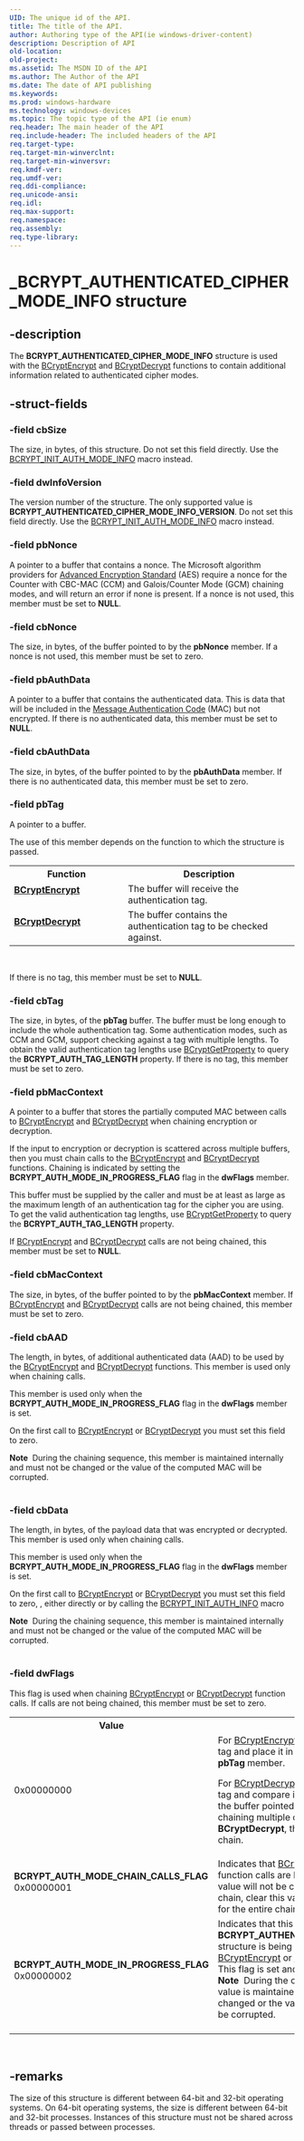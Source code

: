```yaml
---
UID: The unique id of the API.
title: The title of the API.
author: Authoring type of the API(ie windows-driver-content)
description: Description of API
old-location: 
old-project: 
ms.assetid: The MSDN ID of the API
ms.author: The Author of the API
ms.date: The date of API publishing
ms.keywords: 
ms.prod: windows-hardware
ms.technology: windows-devices
ms.topic: The topic type of the API (ie enum)
req.header: The main header of the API
req.include-header: The included headers of the API
req.target-type: 
req.target-min-winverclnt: 
req.target-min-winversvr: 
req.kmdf-ver: 
req.umdf-ver: 
req.ddi-compliance: 
req.unicode-ansi: 
req.idl: 
req.max-support: 
req.namespace: 
req.assembly: 
req.type-library: 
---
```


# _BCRYPT_AUTHENTICATED_CIPHER_MODE_INFO structure


## -description


The <b>BCRYPT_AUTHENTICATED_CIPHER_MODE_INFO</b> structure is used with the <a href="https://msdn.microsoft.com/69fe4530-4b7c-40db-a85c-f9dc458735e7">BCryptEncrypt</a> and <a href="https://msdn.microsoft.com/62286f6b-0d57-4691-83fc-2b9a9740af71">BCryptDecrypt</a> functions to contain additional information related to authenticated cipher modes.


## -struct-fields




### -field cbSize

The size, in bytes, of this structure. Do not set this field directly. Use the <a href="https://msdn.microsoft.com/5c825337-bd60-48e4-9d71-bfd1d38ab171">BCRYPT_INIT_AUTH_MODE_INFO</a> macro instead.


### -field dwInfoVersion

The version number of the structure.   The only supported value is <b>BCRYPT_AUTHENTICATED_CIPHER_MODE_INFO_VERSION</b>. Do not set this field directly. Use the <a href="https://msdn.microsoft.com/5c825337-bd60-48e4-9d71-bfd1d38ab171">BCRYPT_INIT_AUTH_MODE_INFO</a> macro instead.


### -field pbNonce

A pointer to a buffer that contains a nonce. The Microsoft algorithm providers for <a href="https://msdn.microsoft.com/0baaa937-f635-4500-8dcd-9dbbd6f4cd02">Advanced Encryption Standard</a> (AES) require a nonce for the Counter with CBC-MAC (CCM) and Galois/Counter Mode (GCM) chaining modes, and will return an error if none is present. If a nonce is not used, this member must be set to <b>NULL</b>.


### -field cbNonce

The size, in bytes, of the buffer pointed to by the <b>pbNonce</b> member.
	If a nonce is not used, this member must be set to zero.


### -field pbAuthData

A pointer to a buffer that contains the authenticated data.  This is data that will be included in the <a href="https://msdn.microsoft.com/4c4402e9-7455-4868-978f-3899a8fd86c1">Message Authentication Code</a> (MAC) but not encrypted.  If there is no authenticated data, this member must be set to <b>NULL</b>.


### -field cbAuthData

The size, in bytes, of the buffer pointed to by the <b>pbAuthData</b> member.  If there is no authenticated data, this member must be set to zero.


### -field pbTag

A pointer to a buffer.

The use of this member depends on the function to which the structure is passed.

<table>
<tr>
<th>Function</th>
<th>Description</th>
</tr>
<tr>
<td width="40%"><a id="BCryptEncrypt"></a><a id="bcryptencrypt"></a><a id="BCRYPTENCRYPT"></a><dl>
<dt><b><a href="https://msdn.microsoft.com/69fe4530-4b7c-40db-a85c-f9dc458735e7">BCryptEncrypt</a></b></dt>
<dt></dt>
</dl>
</td>
<td width="60%">
The  buffer will receive the authentication tag.

</td>
</tr>
<tr>
<td width="40%"><a id="BCryptDecrypt"></a><a id="bcryptdecrypt"></a><a id="BCRYPTDECRYPT"></a><dl>
<dt><b><a href="https://msdn.microsoft.com/62286f6b-0d57-4691-83fc-2b9a9740af71">BCryptDecrypt</a></b></dt>
<dt></dt>
</dl>
</td>
<td width="60%">
The buffer contains the authentication tag to be checked against.

</td>
</tr>
</table>
 

If there is no tag, this member must be set to <b>NULL</b>.


### -field cbTag

The size, in bytes, of the <b>pbTag</b> buffer. The buffer must be long enough to include the whole authentication tag.  Some authentication modes, such as CCM and GCM, support checking against a tag with multiple lengths.  To obtain the valid authentication tag lengths use <a href="https://msdn.microsoft.com/5c62ca3a-843e-41a7-9340-41785fbb15f4">BCryptGetProperty</a> to query the <b>BCRYPT_AUTH_TAG_LENGTH</b> property.  If there is no tag, this member must be set to zero.


### -field pbMacContext

A pointer to a buffer that stores the partially computed MAC between calls to <a href="https://msdn.microsoft.com/69fe4530-4b7c-40db-a85c-f9dc458735e7">BCryptEncrypt</a> and <a href="https://msdn.microsoft.com/62286f6b-0d57-4691-83fc-2b9a9740af71">BCryptDecrypt</a> when chaining encryption or decryption.

If the input to encryption or decryption is scattered across multiple buffers, then you must chain calls to the <a href="https://msdn.microsoft.com/69fe4530-4b7c-40db-a85c-f9dc458735e7">BCryptEncrypt</a> and <a href="https://msdn.microsoft.com/62286f6b-0d57-4691-83fc-2b9a9740af71">BCryptDecrypt</a> functions. Chaining is indicated by setting the <b>BCRYPT_AUTH_MODE_IN_PROGRESS_FLAG</b> flag in the <b>dwFlags</b> member.

This buffer must be supplied by the caller and must be at least as large as the maximum length of an authentication tag for the cipher you are using. To get the valid authentication tag lengths, use <a href="https://msdn.microsoft.com/5c62ca3a-843e-41a7-9340-41785fbb15f4">BCryptGetProperty</a> to query the <b>BCRYPT_AUTH_TAG_LENGTH</b> property.

If <a href="https://msdn.microsoft.com/69fe4530-4b7c-40db-a85c-f9dc458735e7">BCryptEncrypt</a> and  <a href="https://msdn.microsoft.com/62286f6b-0d57-4691-83fc-2b9a9740af71">BCryptDecrypt</a> calls are not being chained, this member must be set to <b>NULL</b>.


### -field cbMacContext

The size, in bytes, of the buffer pointed to by the <b>pbMacContext</b> member.  If <a href="https://msdn.microsoft.com/69fe4530-4b7c-40db-a85c-f9dc458735e7">BCryptEncrypt</a> and  <a href="https://msdn.microsoft.com/62286f6b-0d57-4691-83fc-2b9a9740af71">BCryptDecrypt</a> calls are not being chained, this member must be set to zero.


### -field cbAAD

The length, in bytes, of additional authenticated data (AAD) to be used by the <a href="https://msdn.microsoft.com/69fe4530-4b7c-40db-a85c-f9dc458735e7">BCryptEncrypt</a> and <a href="https://msdn.microsoft.com/62286f6b-0d57-4691-83fc-2b9a9740af71">BCryptDecrypt</a> functions.  This member is used only  when chaining calls.

This member is used only when the <b>BCRYPT_AUTH_MODE_IN_PROGRESS_FLAG</b> flag in the <b>dwFlags</b> member is set.

On the first call to <a href="https://msdn.microsoft.com/69fe4530-4b7c-40db-a85c-f9dc458735e7">BCryptEncrypt</a> or <a href="https://msdn.microsoft.com/62286f6b-0d57-4691-83fc-2b9a9740af71">BCryptDecrypt</a> you must set this field to zero.


<div class="alert"><b>Note</b>  During the chaining sequence, this member is maintained internally and must not be changed or the value of the computed MAC will be corrupted.</div>
<div> </div>



### -field cbData

The length, in bytes, of the payload data that was encrypted or decrypted.  This member is used only when chaining calls.

This member is used only when the <b>BCRYPT_AUTH_MODE_IN_PROGRESS_FLAG</b> flag in the <b>dwFlags</b> member is set.

On the first call to <a href="https://msdn.microsoft.com/69fe4530-4b7c-40db-a85c-f9dc458735e7">BCryptEncrypt</a> or <a href="https://msdn.microsoft.com/62286f6b-0d57-4691-83fc-2b9a9740af71">BCryptDecrypt</a> you must set this field to zero, , either directly or by calling the <a href="https://msdn.microsoft.com/5c825337-bd60-48e4-9d71-bfd1d38ab171">BCRYPT_INIT_AUTH_INFO</a> macro


<div class="alert"><b>Note</b>  During the chaining sequence, this member is maintained internally and must not be changed or the value of the computed MAC will be corrupted.</div>
<div> </div>



### -field dwFlags

This flag is used when chaining <a href="https://msdn.microsoft.com/69fe4530-4b7c-40db-a85c-f9dc458735e7">BCryptEncrypt</a> or <a href="https://msdn.microsoft.com/62286f6b-0d57-4691-83fc-2b9a9740af71">BCryptDecrypt</a> function calls.  If calls are not being chained, this member must be set to zero.

<table>
<tr>
<th>Value</th>
<th>Meaning</th>
</tr>
<tr>
<td width="40%">
<dl>
<dt>0x00000000</dt>
</dl>
</td>
<td width="60%">
For <a href="https://msdn.microsoft.com/69fe4530-4b7c-40db-a85c-f9dc458735e7">BCryptEncrypt</a>, calculate the authentication tag and place it in the buffer pointed to by the <b>pbTag</b> member. 

For <a href="https://msdn.microsoft.com/62286f6b-0d57-4691-83fc-2b9a9740af71">BCryptDecrypt</a>, calculate the authentication tag and compare it against the tag passed in to the buffer pointed to by the <b>pbTag</b> member. When chaining multiple calls to <a href="https://msdn.microsoft.com/69fe4530-4b7c-40db-a85c-f9dc458735e7">BCryptEncrypt</a> or <b>BCryptDecrypt</b>, this value signals the end of the chain.

</td>
</tr>
<tr>
<td width="40%"><a id="BCRYPT_AUTH_MODE_CHAIN_CALLS_FLAG"></a><a id="bcrypt_auth_mode_chain_calls_flag"></a><dl>
<dt><b>BCRYPT_AUTH_MODE_CHAIN_CALLS_FLAG</b></dt>
<dt>0x00000001</dt>
</dl>
</td>
<td width="60%">
Indicates that <a href="https://msdn.microsoft.com/69fe4530-4b7c-40db-a85c-f9dc458735e7">BCryptEncrypt</a> and <a href="https://msdn.microsoft.com/62286f6b-0d57-4691-83fc-2b9a9740af71">BCryptDecrypt</a> function calls are being chained and that the MAC value will not be computed. On the last call in the chain, clear this value to compute the MAC value for the entire chain.

</td>
</tr>
<tr>
<td width="40%"><a id="BCRYPT_AUTH_MODE_IN_PROGRESS_FLAG"></a><a id="bcrypt_auth_mode_in_progress_flag"></a><dl>
<dt><b>BCRYPT_AUTH_MODE_IN_PROGRESS_FLAG</b></dt>
<dt>0x00000002</dt>
</dl>
</td>
<td width="60%">
Indicates that this <b>BCRYPT_AUTHENTICATED_CIPHER_MODE_INFO</b> structure is being used in a sequence of chained <a href="https://msdn.microsoft.com/69fe4530-4b7c-40db-a85c-f9dc458735e7">BCryptEncrypt</a> or <a href="https://msdn.microsoft.com/62286f6b-0d57-4691-83fc-2b9a9740af71">BCryptDecrypt</a> function calls. This flag is set and maintained internally.


<div class="alert"><b>Note</b>  During the chaining sequence, this flag value is maintained internally and must not be changed or the value of the computed MAC will be corrupted.</div>
<div> </div>


</td>
</tr>
</table>
 


## -remarks



The size of this structure is different between 64-bit and 32-bit operating systems.  On 64-bit operating systems, the size is different between 64-bit and 32-bit processes.  Instances of this structure must not be shared across threads or passed between processes.



